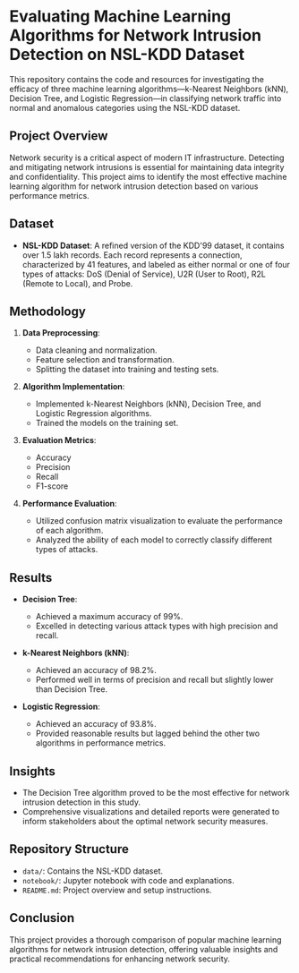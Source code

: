 # Evaluating Machine Learning Algorithms for Network Intrusion Detection on NSL-KDD Dataset

This repository contains the code and resources for investigating the efficacy of three machine learning algorithms—k-Nearest Neighbors (kNN), Decision Tree, and Logistic Regression—in classifying network traffic into normal and anomalous categories using the NSL-KDD dataset.

## Project Overview

Network security is a critical aspect of modern IT infrastructure. Detecting and mitigating network intrusions is essential for maintaining data integrity and confidentiality. This project aims to identify the most effective machine learning algorithm for network intrusion detection based on various performance metrics.

## Dataset

- **NSL-KDD Dataset**: A refined version of the KDD'99 dataset, it contains over 1.5 lakh records. Each record represents a connection, characterized by 41 features, and labeled as either normal or one of four types of attacks: DoS (Denial of Service), U2R (User to Root), R2L (Remote to Local), and Probe.

## Methodology

1. **Data Preprocessing**: 
    - Data cleaning and normalization.
    - Feature selection and transformation.
    - Splitting the dataset into training and testing sets.

2. **Algorithm Implementation**:
    - Implemented k-Nearest Neighbors (kNN), Decision Tree, and Logistic Regression algorithms.
    - Trained the models on the training set.

3. **Evaluation Metrics**:
    - Accuracy
    - Precision
    - Recall
    - F1-score

4. **Performance Evaluation**:
    - Utilized confusion matrix visualization to evaluate the performance of each algorithm.
    - Analyzed the ability of each model to correctly classify different types of attacks.

## Results

- **Decision Tree**:
    - Achieved a maximum accuracy of 99%.
    - Excelled in detecting various attack types with high precision and recall.

- **k-Nearest Neighbors (kNN)**:
    - Achieved an accuracy of 98.2%.
    - Performed well in terms of precision and recall but slightly lower than Decision Tree.

- **Logistic Regression**:
    - Achieved an accuracy of 93.8%.
    - Provided reasonable results but lagged behind the other two algorithms in performance metrics.

## Insights

- The Decision Tree algorithm proved to be the most effective for network intrusion detection in this study.
- Comprehensive visualizations and detailed reports were generated to inform stakeholders about the optimal network security measures.

## Repository Structure

- `data/`: Contains the NSL-KDD dataset.
- `notebook/`: Jupyter notebook with code and explanations.
- `README.md`: Project overview and setup instructions.

## Conclusion

This project provides a thorough comparison of popular machine learning algorithms for network intrusion detection, offering valuable insights and practical recommendations for enhancing network security.

